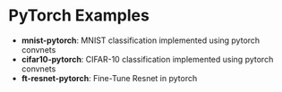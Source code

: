 PyTorch Examples
========

- **mnist-pytorch**: MNIST classification implemented using pytorch convnets
- **cifar10-pytorch**: CIFAR-10 classification implemented using pytorch convnets
- **ft-resnet-pytorch**: Fine-Tune Resnet in pytorch
